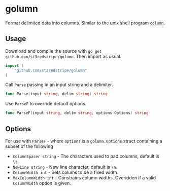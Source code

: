 # golumn

Format delimited data into columns. Similar to the unix shell program [`column`](http://linux.about.com/library/cmd/blcmdl1_column.htm).

## Usage

Download and compile the source with `go get github.com/st3redstripe/golumn`. Then import as usual.

```go
import (
	"github.com/st3redstripe/golumn"
)
```

Call `Parse` passing in an input string and a delimiter.

```go
func Parse(input string, delim string) string
```

Use `ParseF` to override default options.

```go
func ParseF(input string, delim string, options Options) string
```

## Options

For use with `ParseF` - where `options` is a `golumn.Options` struct containing a subset of the following

* `ColumnSpacer string` - The characters used to pad columns, default is `\t`.
* `NewLine string` - New line character, default is `\n`.
* `ColumnWidth int` - Sets colums to be a fixed width.
* `MaxColumnWidth int` - Constrains column widths. Overidden if a valid `ColumnWidth` option is given.